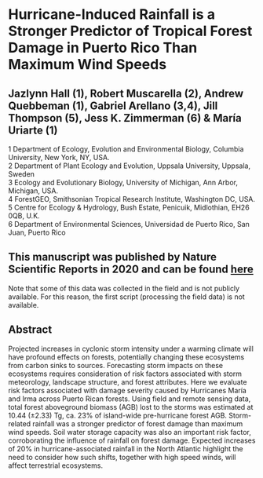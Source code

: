 # Hurricane-Induced Rainfall is a Stronger Predictor of Tropical Forest Damage in Puerto Rico Than Maximum Wind Speeds
## Jazlynn Hall (1), Robert Muscarella (2), Andrew Quebbeman (1), Gabriel Arellano (3,4), Jill Thompson (5), Jess K. Zimmerman (6) & María Uriarte (1)  
  
1 Department of Ecology, Evolution and Environmental Biology, Columbia University, New York, NY, USA.   
2 Department of Plant Ecology and Evolution, Uppsala University, Uppsala, Sweden   
3 Ecology and Evolutionary Biology, University of Michigan, Ann Arbor, Michigan, USA.   
4 ForestGEO, Smithsonian Tropical Research Institute, Washington DC, USA.   
5 Centre for Ecology & Hydrology, Bush Estate, Penicuik, Midlothian, EH26 0QB, U.K.   
6 Department of Environmental Sciences, Universidad de Puerto Rico, San Juan, Puerto Rico 

## This manuscript was published by Nature Scientific Reports in 2020 and can be found [here](https://www.nature.com/articles/s41598-020-61164-2)  
  
Note that some of this data was collected in the field and is not publicly available. For this reason, the first script (processing the field data) is not available.


## Abstract
Projected increases in cyclonic storm intensity under a warming climate will have profound effects on forests, potentially changing these ecosystems from carbon sinks to sources. Forecasting storm impacts on these ecosystems requires consideration of risk factors associated with storm meteorology, landscape structure, and forest attributes. Here we evaluate risk factors associated with damage severity caused by Hurricanes María and Irma across Puerto Rican forests. Using field and remote sensing data, total forest aboveground biomass (AGB) lost to the storms was estimated at 10.44 (±2.33) Tg, ca. 23% of island-wide pre-hurricane forest AGB. Storm-related rainfall was a stronger predictor of forest damage than maximum wind speeds. Soil water storage capacity was also an important risk factor, corroborating the influence of rainfall on forest damage. Expected increases of 20% in hurricane-associated rainfall in the North Atlantic highlight the need to consider how such shifts, together with high speed winds, will affect terrestrial ecosystems.
